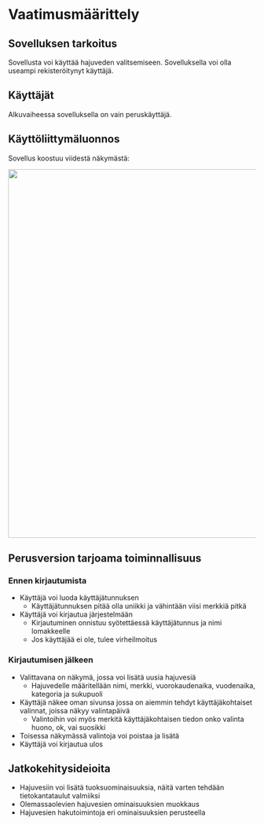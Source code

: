 # Vaatimusmäärittely

## Sovelluksen tarkoitus

Sovellusta voi käyttää hajuveden valitsemiseen. Sovelluksella voi olla useampi rekisteröitynyt käyttäjä.

## Käyttäjät

Alkuvaiheessa sovelluksella on vain peruskäyttäjä.

## Käyttöliittymäluonnos

Sovellus koostuu viidestä näkymästä:

<img src="https://github.com/apndx/otm-harjoitustyo/blob/master/dokumentointi/vaatimusmaar.jpg" width="750">

## Perusversion tarjoama toiminnallisuus

### Ennen kirjautumista

   - Käyttäjä voi luoda käyttäjätunnuksen
      - Käyttäjätunnuksen pitää olla uniikki ja vähintään viisi merkkiä pitkä
   - Käyttäjä voi kirjautua järjestelmään
      - Kirjautuminen onnistuu syötettäessä käyttäjätunnus ja nimi lomakkeelle
      - Jos käyttäjää ei ole, tulee virheilmoitus

### Kirjautumisen jälkeen

   - Valittavana on näkymä, jossa voi lisätä uusia hajuvesiä
       - Hajuvedelle määritellään nimi, merkki, vuorokaudenaika, vuodenaika, kategoria ja sukupuoli
   - Käyttäjä näkee oman sivunsa jossa on aiemmin tehdyt käyttäjäkohtaiset valinnat, joissa näkyy valintapäivä
       - Valintoihin voi myös merkitä käyttäjäkohtaisen tiedon onko valinta huono, ok, vai suosikki
   - Toisessa näkymässä valintoja voi poistaa ja lisätä	
   - Käyttäjä voi kirjautua ulos

## Jatkokehitysideioita

   - Hajuvesiin voi lisätä tuoksuominaisuuksia, näitä varten tehdään tietokantataulut valmiiksi
   - Olemassaolevien hajuvesien ominaisuuksien muokkaus
   - Hajuvesien hakutoimintoja eri ominaisuuksien perusteella
